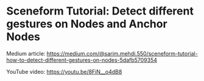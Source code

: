# Sceneform Tutorial: Detect different gestures on Nodes and Anchor Nodes

Medium article: https://medium.com/@sarim.mehdi.550/sceneform-tutorial-how-to-detect-different-gestures-on-nodes-5dafb5709354

YouTube video: https://youtu.be/8FiN__o4dB8
